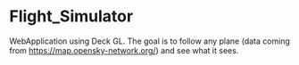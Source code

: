 # Flight_Simulator
WebApplication using Deck GL. The goal is to follow any plane (data coming from https://map.opensky-network.org/) and see what it sees.
